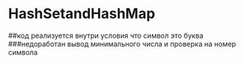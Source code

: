# HashSetandHashMap
##код реализуется внутри условия что символ это буква 
###недоработан вывод минимального числа и проверка на номер символа
